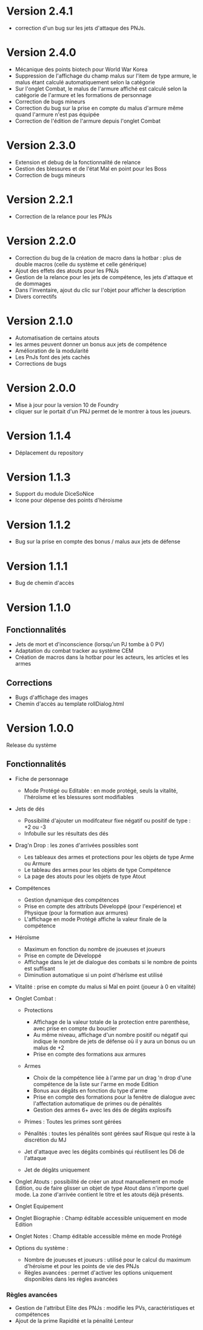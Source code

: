 # Version 2.4.1
- correction d'un bug sur les jets d'attaque des PNJs.
# Version 2.4.0
- Mécanique des points biotech pour World War Korea
- Suppression de l'affichage du champ malus sur l'item de type armure, le malus étant calculé automatiquement selon la catégorie
- Sur l'onglet Combat, le malus de l'armure affiché est calculé selon la catégorie de l'armure et les formations de personnage
- Correction de bugs mineurs
- Correction du bug sur la prise en compte du malus d'armure même quand l'armure n'est pas équipée
- Correction de l'édition de l'armure depuis l'onglet Combat

# Version 2.3.0
- Extension et debug de la fonctionnalité de relance
- Gestion des blessures et de l'état Mal en point pour les Boss
- Correction de bugs mineurs

# Version 2.2.1
- Correction de la relance pour les PNJs

# Version 2.2.0
- Correction du bug de la création de macro dans la hotbar : plus de double macros (celle du système et celle générique)
- Ajout des effets des atouts pour les PNJs
- Gestion de la relance pour les jets de compétence, les jets d'attaque et de dommages
- Dans l'inventaire, ajout du clic sur l'objet pour afficher la description
- Divers correctifs

# Version 2.1.0
- Automatisation de certains atouts
- les armes peuvent donner un bonus aux jets de compétence
- Amélioration de la modularité
- Les PnJs font des jets cachés
- Corrections de bugs

# Version 2.0.0
- Mise à jour pour la version 10 de Foundry
- cliquer sur le portait d'un PNJ permet de le montrer à tous les joueurs.

# Version 1.1.4
- Déplacement du repository

# Version 1.1.3
- Support du module DiceSoNice
- Icone pour dépense des points d'héroisme

# Version 1.1.2
- Bug sur la prise en compte des bonus / malus aux jets de défense

# Version 1.1.1
- Bug de chemin d'accès

# Version 1.1.0
## Fonctionnalités
- Jets de mort et d'inconscience (lorsqu'un PJ tombe à 0 PV)
- Adaptation du combat tracker au système CEM
- Création de macros dans la hotbar pour les acteurs, les articles et les armes

## Corrections
- Bugs d'affichage des images
- Chemin d'accès au template rollDialog.html
# Version 1.0.0
Release du système

## Fonctionnalités

- Fiche de personnage
  - Mode Protégé ou Editable : en mode protégé, seuls la vitalité, l'héroïsme et les blessures sont modifiables

- Jets de dés
  - Possibilité d'ajouter un modifcateur fixe négatif ou positif de type : +2 ou -3
  - Infobulle sur les résultats des dés

- Drag'n Drop : les zones d'arrivées possibles sont
  - Les tableaux des armes et protections pour les objets de type Arme ou Armure
  - Le tableau des armes pour les objets de type Compétence
  - La page des atouts pour les objets de type Atout

- Compétences
  - Gestion dynamique des compétences
  - Prise en compte des attributs Développé (pour l'expérience) et Physique (pour la formation aux armures)
  - L'affichage en mode Protégé affiche la valeur finale de la compétence

- Héroïsme
  - Maximum en fonction du nombre de joueuses et joueurs
  - Prise en compte de Développé
  - Affichage dans le jet de dialogue des combats si le nombre de points est suffisant
  - Diminution automatique si un point d'hérîsme est utilisé

- Vitalité : prise en compte du malus si Mal en point (joueur à 0 en vitalité)

- Onglet Combat :
    
  - Protections
    - Affichage de la valeur totale de la protection entre parenthèse, avec prise en compte du bouclier
    - Au même niveau, affichage d'un nombre positif ou négatif qui indique le nombre de jets de défense où il y aura un bonus ou un malus de +2
    - Prise en compte des formations aux armures

  -	Armes
    - Choix de la compétence liée à l'arme par un drag 'n drop d'une compétence de la liste sur l'arme en mode Edition
    - Bonus aux dégâts en fonction du type d'arme
    - Prise en compte des formations pour la fenêtre de dialogue avec l'affectation automatique de primes ou de pénalités
    - Gestion des armes 6+ avec les dés de dégâts explosifs
  - Primes : Toutes les primes sont gérées
  - Pénalités : toutes les pénalités sont gérées sauf Risque qui reste à la discrétion du MJ
  - Jet d'attaque avec les dégâts combinés qui réutilisent les D6 de l'attaque
  - Jet de dégâts uniquement
		
- Onglet Atouts : possibilité de créer un atout manuellement en mode Edition, ou de faire glisser un objet de type Atout dans n'importe quel mode. La zone d'arrivée contient le titre et les atouts déjà présents.
- Onglet Equipement
- Onglet Biographie : Champ éditable accessible uniquement en mode Edition
- Onglet Notes : Champ éditable accessible même en mode Protégé

- Options du système :
  - Nombre de joueuses et joueurs : utilisé pour le calcul du maximum d'héroisme et pour les points de vie des PNJs
  - Règles avancées : permet d'activer les options uniquement disponibles dans les règles avancées

### Règles avancées
- Gestion de l'attribut Elite des PNJs : modifie les PVs, caractéristiques et compétences
- Ajout de la prime Rapidité et la pénalité Lenteur

